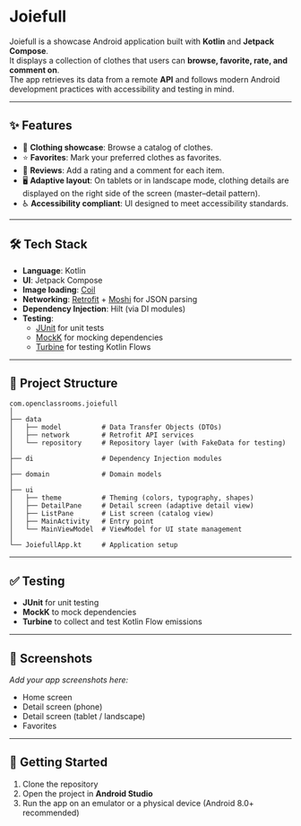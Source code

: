 # Joiefull

Joiefull is a showcase Android application built with **Kotlin** and **Jetpack Compose**.  
It displays a collection of clothes that users can **browse, favorite, rate, and comment on**.  
The app retrieves its data from a remote **API** and follows modern Android development practices with accessibility and testing in mind.

---

## ✨ Features
- 📱 **Clothing showcase**: Browse a catalog of clothes.
- ⭐ **Favorites**: Mark your preferred clothes as favorites.
- 📝 **Reviews**: Add a rating and a comment for each item.
- 🖥️ **Adaptive layout**: On tablets or in landscape mode, clothing details are displayed on the right side of the screen (master–detail pattern).
- ♿ **Accessibility compliant**: UI designed to meet accessibility standards.

---

## 🛠️ Tech Stack
- **Language**: Kotlin
- **UI**: Jetpack Compose
- **Image loading**: [Coil](https://coil-kt.github.io/coil/)
- **Networking**: [Retrofit](https://square.github.io/retrofit/) + [Moshi](https://github.com/square/moshi) for JSON parsing
- **Dependency Injection**: Hilt (via DI modules)
- **Testing**:
    - [JUnit](https://junit.org/junit5/) for unit tests
    - [MockK](https://mockk.io/) for mocking dependencies
    - [Turbine](https://github.com/cashapp/turbine) for testing Kotlin Flows

---

## 📂 Project Structure
```
com.openclassrooms.joiefull
│
├── data
│   ├── model          # Data Transfer Objects (DTOs)
│   ├── network        # Retrofit API services
│   └── repository     # Repository layer (with FakeData for testing)
│
├── di                 # Dependency Injection modules
│
├── domain             # Domain models
│
├── ui
│   ├── theme          # Theming (colors, typography, shapes)
│   ├── DetailPane     # Detail screen (adaptive detail view)
│   ├── ListPane       # List screen (catalog view)
│   ├── MainActivity   # Entry point
│   └── MainViewModel  # ViewModel for UI state management
│
└── JoiefullApp.kt     # Application setup
```

---

## ✅ Testing
- **JUnit** for unit testing
- **MockK** to mock dependencies
- **Turbine** to collect and test Kotlin Flow emissions

---

## 📸 Screenshots
_Add your app screenshots here:_

- Home screen
- Detail screen (phone)
- Detail screen (tablet / landscape)
- Favorites

---

## 🚀 Getting Started
1. Clone the repository
2. Open the project in **Android Studio**
3. Run the app on an emulator or a physical device (Android 8.0+ recommended)
